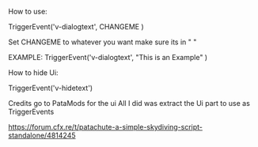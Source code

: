 How to use:

TriggerEvent('v-dialogtext', CHANGEME )

Set CHANGEME to whatever you want make sure its in " " 

EXAMPLE: TriggerEvent('v-dialogtext', "This is an Example" )

How to hide Ui:

TriggerEvent('v-hidetext')


Credits go to PataMods for the ui All I did was extract the Ui part to use as TriggerEvents

https://forum.cfx.re/t/patachute-a-simple-skydiving-script-standalone/4814245


